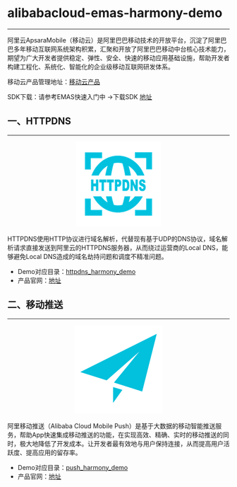 # alibabacloud-emas-harmony-demo

------

阿里云ApsaraMobile（移动云）是阿里巴巴移动技术的开放平台，沉淀了阿里巴巴多年移动互联网系统架构积累，汇聚和开放了阿里巴巴移动中台核心技术能力，期望为广大开发者提供稳定、弹性、安全、快速的移动应用基础设施，帮助开发者构建工程化、系统化、智能化的企业级移动互联网研发体系。

移动云产品管理地址：[移动云产品](https://emas.console.aliyun.com/)

SDK下载：请参考EMAS快速入门中 ->下载SDK [地址](https://help.aliyun.com/document_detail/169962.html#title-fvd-ozh-524) 

<!--  > 注：demo中的账号信息配置只为方便demo例程的运行，真实产品中，建议您使用安全黑匣子或其他方式保障密钥的安全性。 -->



## 一、HTTPDNS

------

<div align="center">
<img src="./assets/httpdns_logo.png">
</div>

HTTPDNS使用HTTP协议进行域名解析，代替现有基于UDP的DNS协议，域名解析请求直接发送到阿里云的HTTPDNS服务器，从而绕过运营商的Local DNS，能够避免Local DNS造成的域名劫持问题和调度不精准问题。

- Demo对应目录：[httpdns_harmony_demo](https://github.com/aliyun/alibabacloud-emas-harmony-demo/blob/master/httpdns_harmony_demo)
- 产品官网：[地址](https://www.aliyun.com/product/httpdns)

## 二、移动推送

------

<div align="center">
<img src="./assets/push_logo.png">
</div>

阿里移动推送（Alibaba Cloud Mobile Push）是基于大数据的移动智能推送服务，帮助App快速集成移动推送的功能，在实现高效、精确、实时的移动推送的同时，极大地降低了开发成本。让开发者最有效地与用户保持连接，从而提高用户活跃度、提高应用的留存率。

- Demo对应目录：[push_harmony_demo](https://github.com/aliyun/alibabacloud-emas-harmony-demo/blob/master/push_harmony_demo) 
- 产品官网：[地址](https://www.aliyun.com/product/cps)
